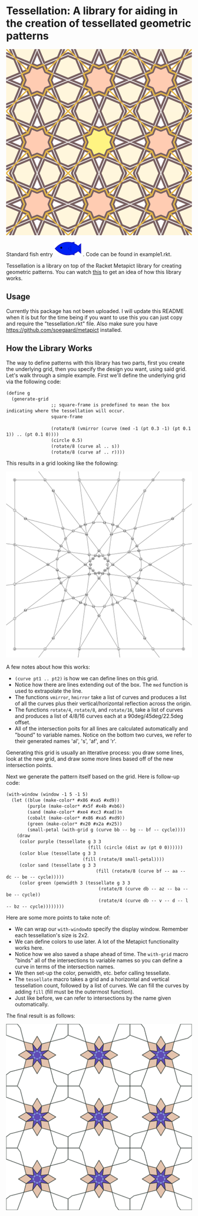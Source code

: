 # Tessellation: A library for aiding in the creation of tessellated geometric patterns

![Example of tessellation](scribblings/example1.png)

Standard fish entry ![Standard Fish Entry](scribblings/sf.png). Code can be found in example1.rkt.

Tessellation is a library on top of the Racket Metapict library for creating geometric patterns.  You can watch [this](https://www.youtube.com/watch?v=pg1NpMmPv48) to get an idea of how this library works. 

## Usage

Currently this package has not been uploaded. I will update this README when it is but for the time being if you want to use this you can just copy and require the "tessellation.rkt" file. Also make sure you have https://github.com/soegaard/metapict installed.

## How the Library Works

The way to define patterns with this library has two parts, first you create the underlying grid, then you specify the design you want, using said grid. Let's walk through a simple example. First we'll define the underlying grid via the following code:

```racket
(define g
  (generate-grid 
                 ;; square-frame is predefined to mean the box indicating where the tessellation will occur.
                 square-frame
				 
                 (rotate/8 (vmirror (curve (med -1 (pt 0.3 -1) (pt 0.1 1)) .. (pt 0.1 0))))
				 (circle 0.5)
                 (rotate/8 (curve al .. s))
                 (rotate/8 (curve af .. r))))
```

This results in a grid looking like the following:

![Example of grid](scribblings/grid-example.png)

A few notes about how this works:

- `(curve pt1 .. pt2)` is how we can define lines on this grid. 
- Notice how there are lines extending out of the box. The `med` function is used to extrapolate the line.
- The functions `vmirror`, `hmirror` take a list of curves and produces a list of all the curves plus their vertical/horizontal reflection across the origin.
- The functions `rotate/4`, `rotate/8`, and `rotate/16`, take a list of curves and produces a list of 4/8/16 curves each at a 90deg/45deg/22.5deg offset.
- All of the intersection poits for all lines are calculated automatically and "bound" to variable names. Notice on the bottom two curves, we refer to their generated names 'al', 's', 'af', and 'r'.

Generating this grid is usually an itterative process: you draw some lines, look at the new grid, and draw some more lines based off of the new intersection points.

Next we generate the pattern itself based on the grid. Here is follow-up code:

```racket
(with-window (window -1 5 -1 5)
  (let ((blue (make-color* #x86 #xa5 #xd9))
        (purple (make-color* #x5f #x4b #xb6))
        (sand (make-color* #xe4 #xc3 #xad))n
        (cobalt (make-color* #x86 #xa5 #xd9))
        (green (make-color* #x20 #x2a #x25))
        (small-petal (with-grid g (curve bb -- bg -- bf -- cycle))))
    (draw
     (color purple (tessellate g 3 3
                               (fill (circle (dist av (pt 0 0))))))
     (color blue (tessellate g 3 3
                             (fill (rotate/8 small-petal))))
     (color sand (tessellate g 3 3
                                  (fill (rotate/8 (curve bf -- aa -- dc -- be -- cycle)))))
     (color green (penwidth 3 (tessellate g 3 3
                                   (rotate/8 (curve db -- az -- ba -- be -- cycle))
                                   (rotate/4 (curve db -- v -- d -- l -- bz -- cycle))))))))
```

Here are some more points to take note of:

- We can wrap our `with-window`to specify the display window. Remember each tessellation's size is 2x2.
- We can define colors to use later. A lot of the Metapict functionality works here.
- Notice how we also saved a shape ahead of time. The `with-grid` macro "binds" all of the intersections to variable names so you can define a curve in terms of the intersection names.
- We then set-up the color, penwidth, etc. befor calling tessellate.
- The `tessellate` macro takes a grid and a horizontal and vertical tessellation count, followed by a list of curves. We can fill the curves by adding `fill` (fill must be the outermost function).
- Just like before, we can refer to intersections by the name given outomatically. 

The final result is as follows:

![final product](scribblings/final.png)


